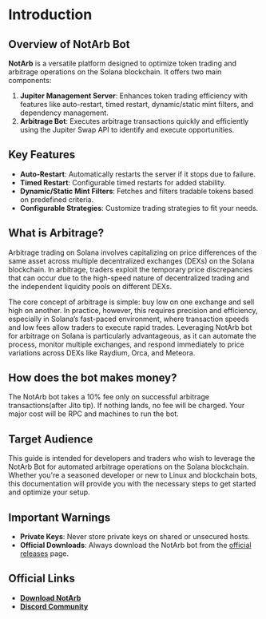 # Introduction

## Overview of NotArb Bot

**NotArb** is a versatile platform designed to optimize token trading and arbitrage operations on the Solana blockchain. It offers two main components:

1. **Jupiter Management Server**: Enhances token trading efficiency with features like auto-restart, timed restart, dynamic/static mint filters, and dependency management.
2. **Arbitrage Bot**: Executes arbitrage transactions quickly and efficiently using the Jupiter Swap API to identify and execute opportunities.

## Key Features

- **Auto-Restart**: Automatically restarts the server if it stops due to failure.
- **Timed Restart**: Configurable timed restarts for added stability.
- **Dynamic/Static Mint Filters**: Fetches and filters tradable tokens based on predefined criteria.
- **Configurable Strategies**: Customize trading strategies to fit your needs.

## What is Arbitrage?
Arbitrage trading on Solana involves capitalizing on price differences of the same asset across multiple decentralized exchanges (DEXs) on the Solana blockchain. In arbitrage, traders exploit the temporary price discrepancies that can occur due to the high-speed nature of decentralized trading and the independent liquidity pools on different DEXs.

The core concept of arbitrage is simple: buy low on one exchange and sell high on another. In practice, however, this requires precision and efficiency, especially in Solana’s fast-paced environment, where transaction speeds and low fees allow traders to execute rapid trades. Leveraging NotArb bot for arbitrage on Solana is particularly advantageous, as it can automate the process, monitor multiple exchanges, and respond immediately to price variations across DEXs like Raydium, Orca, and Meteora.

## How does the bot makes money?
The NotArb bot takes a 10% fee only on successful arbitrage transactions(after Jito tip). If nothing lands, no fee will be charged. Your major cost will be RPC and machines to run the bot.

## Target Audience

This guide is intended for developers and traders who wish to leverage the NotArb Bot for automated arbitrage operations on the Solana blockchain. Whether you're a seasoned developer or new to Linux and blockchain bots, this documentation will provide you with the necessary steps to get started and optimize your setup.

## Important Warnings

- **Private Keys**: Never store private keys on shared or unsecured hosts.
- **Official Downloads**: Always download the NotArb bot from the [official releases](https://github.com/yourusername/NotArb-Bot-Guide/releases) page.

## Official Links

- **[Download NotArb](https://download.notarb.org/)**
- **[Discord Community](https://discord.notarb.org/)**
